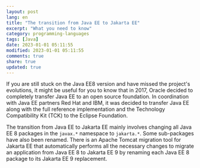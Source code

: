```yaml
---
layout: post
lang: en
title: "The transition from Java EE to Jakarta EE"
excerpt: "What you need to know"
category: programming-languages
tags: [Java]
date: 2023-01-01 05:11:55
modified: 2023-01-01 05:11:55
comments: true
share: true
updated: true
---
```



If you are still stuck on the Java EE8 version and have missed the project's evolutions, it might be useful for you to know that in 2017, Oracle decided to completely transfer Java EE to an open source foundation. In coordination with Java EE partners Red Hat and IBM, it was decided to transfer Java EE along with the full reference implementation and the Technology Compatibility Kit (TCK) to the Eclipse Foundation.

The transition from Java EE to Jakarta EE mainly involves changing all Java EE 8 packages in the `javax.*` namespace to `jakarta.*`. Some sub-packages have also been renamed. There is an Apache Tomcat migration tool for Jakarta EE that automatically performs all the necessary changes to migrate an application from Java EE 8 to Jakarta EE 9 by renaming each Java EE 8 package to its Jakarta EE 9 replacement.


